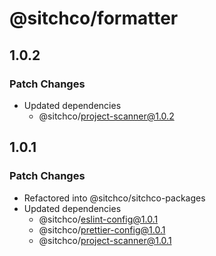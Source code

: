 # @sitchco/formatter

## 1.0.2

### Patch Changes

- Updated dependencies
    - @sitchco/project-scanner@1.0.2

## 1.0.1

### Patch Changes

- Refactored into @sitchco/sitchco-packages
- Updated dependencies
    - @sitchco/eslint-config@1.0.1
    - @sitchco/prettier-config@1.0.1
    - @sitchco/project-scanner@1.0.1

